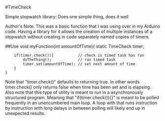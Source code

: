 #TimeCheck

Simple stopwatch library: Does one simple thing, does it well

Author's Note: This was a basic function that I was using over in my Arduino code. Having a library for it allows the creation of multiple instances of a stopwatch without creating in code separately named copies of timers.

##Use
	void myFunction(int amountOfTime){
		static TimeCheck timer;

		if(timer.check()){           // check is timed task has run
			doTheThing();            // run timed task
			timer.set(amountOfTime); // set next amount of time
		}
	}

Note that "timer.check()" defaults to returning true.
In other words timer.check() only returns false when time has been set and is elapsing.
Also note that this type of utility is meant to run in a asynchronously structured program. Meaning that "if(timer.check()){}" is meant to be polled frequently in an unencumbered main loop. A loop with that runs instruction by instruction with long delays in between polling will likely end up in unexpected results.

